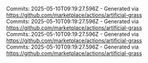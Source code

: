 Commits: 2025-05-10T09:19:27.596Z - Generated via https://github.com/marketplace/actions/artificial-grass
<br>
Commits: 2025-05-10T09:19:27.596Z - Generated via https://github.com/marketplace/actions/artificial-grass
<br>
Commits: 2025-05-10T09:19:27.596Z - Generated via https://github.com/marketplace/actions/artificial-grass
<br>
Commits: 2025-05-10T09:19:27.596Z - Generated via https://github.com/marketplace/actions/artificial-grass
<br>
